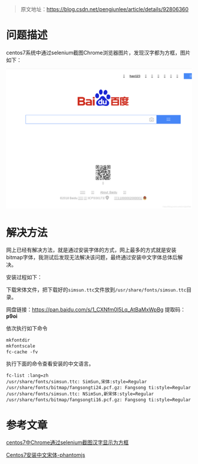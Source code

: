 > 原文地址：<https://blog.csdn.net/pengjunlee/article/details/92806360>

# 问题描述
centos7系统中通过selenium截图Chrome浏览器图片，发现汉字都为方框，图片如下： 
<div align=center>

![Scrapy](./imgs/29.png "Scrapy示意图")
<div align=left>


# 解决方法 
网上已经有解决方法，就是通过安装字体的方式，网上最多的方式就是安装bitmap字体，我测试后发现无法解决该问题，最终通过安装中文字体总体后解决。

安装过程如下：

下载宋体文件，把下载好的`simsun.ttc`文件放到`/usr/share/fonts/simsun.ttc`目录。

网盘链接：<https://pan.baidu.com/s/1_CXNfm0l5Lq_AtBaMxWpBg>           提取码：**p9oi** 

依次执行如下命令

	mkfontdir
	mkfontscale
	fc-cache -fv

执行下面的命令查看安装的中文语言。

	fc-list :lang=zh
	/usr/share/fonts/simsun.ttc: SimSun,宋体:style=Regular
	/usr/share/fonts/bitmap/fangsongti24.pcf.gz: Fangsong ti:style=Regular
	/usr/share/fonts/simsun.ttc: NSimSun,新宋体:style=Regular
	/usr/share/fonts/bitmap/fangsongti16.pcf.gz: Fangsong ti:style=Regular
 
# 参考文章 

[centos7中Chrome通过selenium截图汉字显示为方框](centos7中Chrome通过selenium截图汉字显示为方框 "https://blog.csdn.net/u011550708/article/details/84587439")

[Centos7安装中文宋体-phantomjs](Centos7安装中文宋体-phantomjs "https://www.aityp.com/centos7%E5%AE%89%E8%A3%85%E4%B8%AD%E6%96%87%E5%AE%8B%E4%BD%93-phantomjs/")